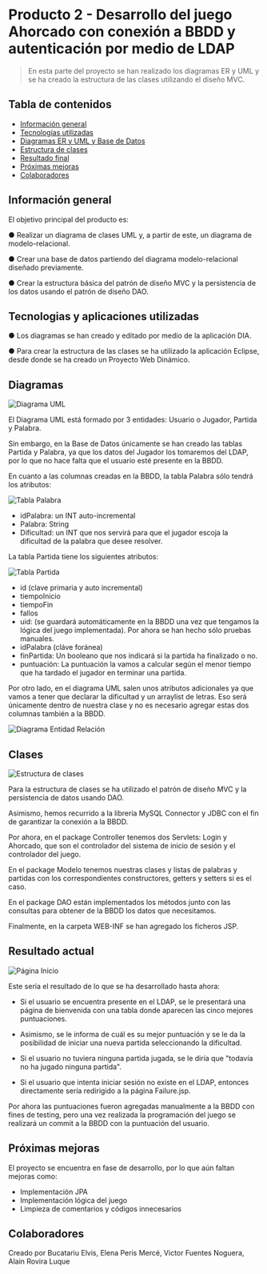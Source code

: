 # Producto 2 - Desarrollo del juego Ahorcado con conexión a BBDD y autenticación por medio de LDAP

> En esta parte del proyecto se han realizado los diagramas ER y UML y se ha creado la estructura de las clases utilizando el diseño MVC.

## Tabla de contenidos
* [Información general](#informacion-general)
* [Tecnologías utilizadas](#tecnologias)
* [Diagramas ER y UML y Base de Datos](#diagramas)
* [Estructura de clases](#clases)
* [Resultado final](#resultado)
* [Próximas mejoras](#mejoras)
* [Colaboradores](#colaboradores)


## Información general

El objetivo principal del producto es:

● Realizar un diagrama de clases UML y, a partir de este, un diagrama de
modelo-relacional.

● Crear una base de datos partiendo del diagrama modelo-relacional diseñado
previamente.

● Crear la estructura básica del patrón de diseño MVC y la persistencia de los
datos usando el patrón de diseño DAO.


## Tecnologias y aplicaciones utilizadas

● Los diagramas se han creado y editado por medio de la aplicación DIA.

● Para crear la estructura de las clases se ha utilizado la aplicación Eclipse, desde donde se ha creado un Proyecto Web Dinámico.


## Diagramas

![Diagrama UML](./img/DiagramaUML.png)

El Diagrama UML está formado por 3 entidades: Usuario o Jugador, Partida y Palabra.

Sin embargo, en la Base de Datos únicamente se han creado las tablas Partida y Palabra, ya que los datos del Jugador los tomaremos del LDAP,
por lo que no hace falta que el usuario esté presente en la BBDD.

En cuanto a las columnas creadas en la BBDD, la tabla Palabra sólo tendrá los atributos: 

![Tabla Palabra](./img/tablaPalabra.jpg)

- idPalabra: un INT auto-incremental
- Palabra: String
- Dificultad: un INT que nos servirá para que el jugador escoja la dificultad de la palabra que desee resolver.

La tabla Partida tiene los siguientes atributos:

![Tabla Partida](./img/tablaPartida.jpg)

- id (clave primaria y auto incremental)
- tiempoInicio
- tiempoFin
- fallos
- uid: (se guardará automáticamente en la BBDD una vez que tengamos la lógica del juego implementada). Por ahora se han hecho sólo pruebas manuales.
- idPalabra (cláve foránea)
- finPartida: Un booleano que nos indicará si la partida ha finalizado o no.
- puntuación: La puntuación la vamos a calcular según el menor tiempo que ha tardado el jugador en terminar una partida.

Por otro lado, en el diagrama UML salen unos atributos adicionales ya que vamos a tener que declarar la dificultad y un arraylist de letras. Eso será únicamente dentro de nuestra clase y no es necesario agregar estas dos columnas también a la BBDD.

![Diagrama Entidad Relación](./img/DiagramaER.png)


## Clases
![Estructura de clases](./img/clases.jpg)

Para la estructura de clases se ha utilizado el patrón de diseño MVC y la persistencia de datos usando DAO.

Asimismo, hemos recurrido a la librería MySQL Connector y JDBC con el fin de garantizar la conexión a la BBDD.

Por ahora, en el package Controller tenemos dos Servlets: Login y Ahorcado, que son el controlador del sistema de inicio de sesión y el controlador del juego.

En el package Modelo tenemos nuestras clases y listas de palabras y partidas con los correspondientes constructores, getters y setters si es el caso.

En el package DAO están implementados los métodos junto con las consultas para obtener de la BBDD los datos que necesitamos.

Finalmente, en la carpeta WEB-INF se han agregado los ficheros JSP.

## Resultado actual
![Página Inicio](./img/paginaInicio.png)

Este sería el resultado de lo que se ha desarrollado hasta ahora:

- Si el usuario se encuentra presente en el LDAP, se le presentará una página de bienvenida con una tabla donde aparecen las cinco mejores puntuaciones.

- Asimismo, se le informa de cuál es su mejor puntuación y se le da la posibilidad de iniciar una nueva partida seleccionando la dificultad.

- Si el usuario no tuviera ninguna partida jugada, se le diría que "todavía no ha jugado ninguna partida".

- Si el usuario que intenta iniciar sesión no existe en el LDAP, entonces directamente sería redirigido a la página Failure.jsp.


Por ahora las puntuaciones fueron agregadas manualmente a la BBDD con fines de testing, pero una vez realizada la programación del juego se realizará un commit a la BBDD con la puntuación del usuario.


## Próximas mejoras
El proyecto se encuentra en fase de desarrollo, por lo que aún faltan mejoras como:

- Implementación JPA
- Implementación lógica del juego
- Limpieza de comentarios y códigos innecesarios

## Colaboradores
Creado por Bucatariu Elvis, Elena Peris Mercé, Victor Fuentes Noguera, Alain Rovira Luque

